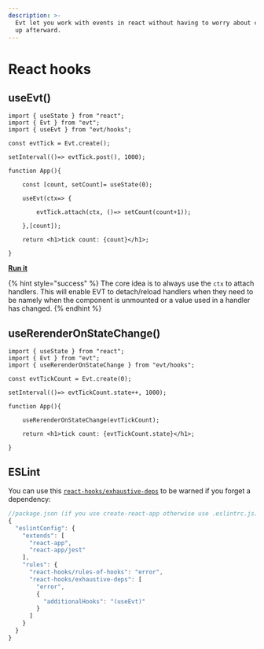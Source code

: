 ```yaml
---
description: >-
  Evt let you work with events in react without having to worry about cleaning
  up afterward.
---
```


# React hooks

## useEvt()

```tsx
import { useState } from "react";
import { Evt } from "evt";
import { useEvt } from "evt/hooks";

const evtTick = Evt.create();

setInterval(()=> evtTick.post(), 1000);

function App(){

    const [count, setCount]= useState(0);

    useEvt(ctx=> {
    
        evtTick.attach(ctx, ()=> setCount(count+1));
    
    },[count]);
    
    return <h1>tick count: {count}</h1>;

}
```

****[**Run it**](https://stackblitz.com/edit/evt-hooks-101?file=index.tsx)****

{% hint style="success" %}
The core idea is to always use the `ctx` to attach handlers. This will enable EVT to detach/reload handlers when they need to be namely when the component is unmounted or a value used in a handler has changed.
{% endhint %}

## useRerenderOnStateChange()

```tsx
import { useState } from "react";
import { Evt } from "evt";
import { useRerenderOnStateChange } from "evt/hooks";

const evtTickCount = Evt.create(0);

setInterval(()=> evtTickCount.state++, 1000);

function App(){

    useRerenderOnStateChange(evtTickCount);
    
    return <h1>tick count: {evtTickCount.state}</h1>;

}
```

## ESLint

You can use this [`react-hooks/exhaustive-deps`](https://github.com/facebook/react/blob/master/packages/eslint-plugin-react-hooks/README.md#advanced-configuration) to be warned if you forget a dependency:

```javascript
//package.json (if you use create-react-app otherwise use .eslintrc.js) 
{
  "eslintConfig": {
    "extends": [
      "react-app",
      "react-app/jest"
    ],
    "rules": {
      "react-hooks/rules-of-hooks": "error",
      "react-hooks/exhaustive-deps": [
        "error",
        {
          "additionalHooks": "(useEvt)"
        }
      ]
    }
  }
}
```

